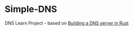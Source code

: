 # Simple-DNS

DNS Learn Project - based on [Building a DNS server in Rust](https://github.com/EmilHernvall/dnsguide)
